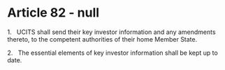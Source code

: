 # Article 82 - null


1.   UCITS shall send their key investor information and any amendments thereto, to the competent authorities of their home Member State.

2.   The essential elements of key investor information shall be kept up to date.
